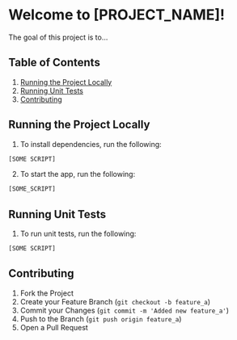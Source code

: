 # Welcome to [PROJECT_NAME]!

The goal of this project is to...

## Table of Contents

1. [Running the Project Locally](#running-the-project-locally)
2. [Running Unit Tests](#running-unit-tests)
3. [Contributing](#contributing)

## Running the Project Locally

1. To install dependencies, run the following:

```sh
[SOME SCRIPT]
```

2. To start the app, run the following:

```sh
[SOME_SCRIPT]
```

## Running Unit Tests

1. To run unit tests, run the following:

```sh
[SOME SCRIPT]
```

## Contributing

1. Fork the Project
2. Create your Feature Branch (`git checkout -b feature_a`)
3. Commit your Changes (`git commit -m 'Added new feature_a'`)
4. Push to the Branch (`git push origin feature_a`)
5. Open a Pull Request
